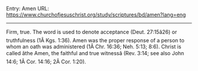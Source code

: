 Entry: Amen
URL: https://www.churchofjesuschrist.org/study/scriptures/bd/amen?lang=eng

---

Firm, true. The word is used to denote acceptance (Deut. 27:15â26) or truthfulness (1Â Kgs. 1:36). Amen was the proper response of a person to whom an oath was administered (1Â Chr. 16:36; Neh. 5:13; 8:6). Christ is called âthe Amen, the faithful and true witnessâ (Rev. 3:14; see also John 14:6; 1Â Cor. 14:16; 2Â Cor. 1:20).
